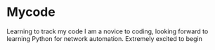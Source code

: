# Mycode
Learning to track my code
I am a novice to coding, looking forward to learning Python for network automation. Extremely excited to begin
